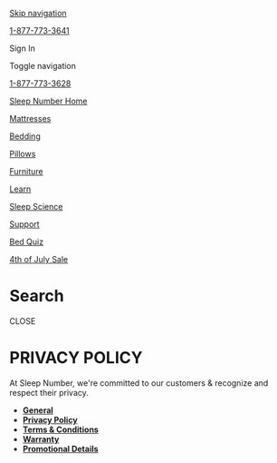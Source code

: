 [Skip navigation](#main)

[1-877-773-3641](tel:+18777733641)

Sign In

Toggle navigation

[1-877-773-3628](tel:+18777733628)

[Sleep Number Home](https://www.sleepnumber.com/)

[](https://www.sleepnumber.com/cart)

[](https://www.sleepnumber.com/cart)

[Mattresses](https://www.sleepnumber.com/categories/mattresses)

[Bedding](https://www.sleepnumber.com/categories/bedding)

[Pillows](https://www.sleepnumber.com/categories/all-pillows)

[Furniture](https://www.sleepnumber.com/categories/furniture)

[Learn](https://www.sleepnumber.com/pages/how-to-sleep-better)

[Sleep Science](https://www.sleepnumber.com/pages/sleep-science)

[Support](https://support.sleepnumber.com/hc/en-us)

[Bed Quiz](https://www.sleepnumber.com/find-your-perfect-mattress)

[4th of July Sale](https://www.sleepnumber.com/categories/beds-on-sale)

Search
======

CLOSE

PRIVACY POLICY
==============

At Sleep Number, we're committed to our customers & recognize and respect their privacy.

* [**General**](https://www.sleepnumber.com/pages/legal-notices)
* [**Privacy Policy**](https://www.sleepnumber.com/pages/legal-privacy-policy)
* [**Terms & Conditions**](https://www.sleepnumber.com/pages/legal-terms-conditions)
* [**Warranty**](https://www.sleepnumber.com/pages/legal-warranty)
* [**Promotional Details**](https://www.sleepnumber.com/pages/legal-promotional-details)
